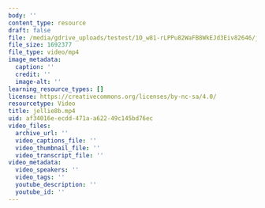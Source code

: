 ```yaml
---
body: ''
content_type: resource
draft: false
file: /media/gdrive_uploads/testest/1O_w81-rLPPu82WaFB8WkEJd3Eiv82646/jellie8b.mp4
file_size: 1692377
file_type: video/mp4
image_metadata:
  caption: ''
  credit: ''
  image-alt: ''
learning_resource_types: []
license: https://creativecommons.org/licenses/by-nc-sa/4.0/
resourcetype: Video
title: jellie8b.mp4
uid: af34016e-ecdd-471a-a622-49c145bd76ec
video_files:
  archive_url: ''
  video_captions_file: ''
  video_thumbnail_file: ''
  video_transcript_file: ''
video_metadata:
  video_speakers: ''
  video_tags: ''
  youtube_description: ''
  youtube_id: ''
---
```

